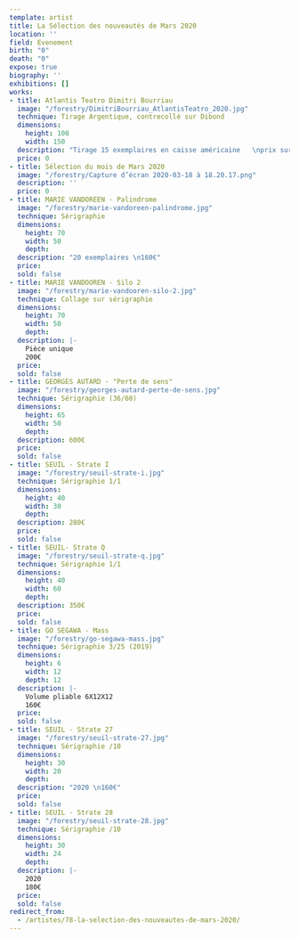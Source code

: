 ```yaml
---
template: artist
title: La Sélection des nouveautés de Mars 2020
location: ''
field: Evenement
birth: "0"
death: "0"
expose: true
biography: ''
exhibitions: []
works:
- title: Atlantis Teatro Dimitri Bourriau
  image: "/forestry/DimitriBourriau_AtlantisTeatro_2020.jpg"
  technique: Tirage Argentique, contrecollé sur Dibond
  dimensions:
    height: 100
    width: 150
  description: "Tirage 15 exemplaires en caisse américaine   \nprix sur demande "
  price: 0
- title: Sélection du mois de Mars 2020
  image: "/forestry/Capture d’écran 2020-03-18 à 18.20.17.png"
  description: ''
  price: 0
- title: MARIE VANDOREEN - Palindrome
  image: "/forestry/marie-vandoreen-palindrome.jpg"
  technique: Sérigraphie
  dimensions:
    height: 70
    width: 50
    depth: 
  description: "20 exemplaires \n160€"
  price: 
  sold: false
- title: MARIE VANDOOREN - Silo 2
  image: "/forestry/marie-vandooren-silo-2.jpg"
  technique: Collage sur sérigraphie
  dimensions:
    height: 70
    width: 50
    depth: 
  description: |-
    Pièce unique
    200€
  price: 
  sold: false
- title: GEORGES AUTARD - "Perte de sens"
  image: "/forestry/georges-autard-perte-de-sens.jpg"
  technique: Sérigraphie (36/60)
  dimensions:
    height: 65
    width: 50
    depth: 
  description: 600€
  price: 
  sold: false
- title: SEUIL - Strate I
  image: "/forestry/seuil-strate-i.jpg"
  technique: Sérigraphie 1/1
  dimensions:
    height: 40
    width: 30
    depth: 
  description: 280€
  price: 
  sold: false
- title: SEUIL- Strate Q
  image: "/forestry/seuil-strate-q.jpg"
  technique: Sérigraphie 1/1
  dimensions:
    height: 40
    width: 60
    depth: 
  description: 350€
  price: 
  sold: false
- title: GO SEGAWA - Mass
  image: "/forestry/go-segawa-mass.jpg"
  technique: Sérigraphie 3/25 (2019)
  dimensions:
    height: 6
    width: 12
    depth: 12
  description: |-
    Volume pliable 6X12X12
    160€
  price: 
  sold: false
- title: SEUIL - Strate 27
  image: "/forestry/seuil-strate-27.jpg"
  technique: Sérigraphie /10
  dimensions:
    height: 30
    width: 20
    depth: 
  description: "2020 \n160€"
  price: 
  sold: false
- title: SEUIL - Strate 28
  image: "/forestry/seuil-strate-28.jpg"
  technique: Sérigraphie /10
  dimensions:
    height: 30
    width: 24
    depth: 
  description: |-
    2020
    180€
  price: 
  sold: false
redirect_from:
  - /artistes/78-la-selection-des-nouveautes-de-mars-2020/
---
```


